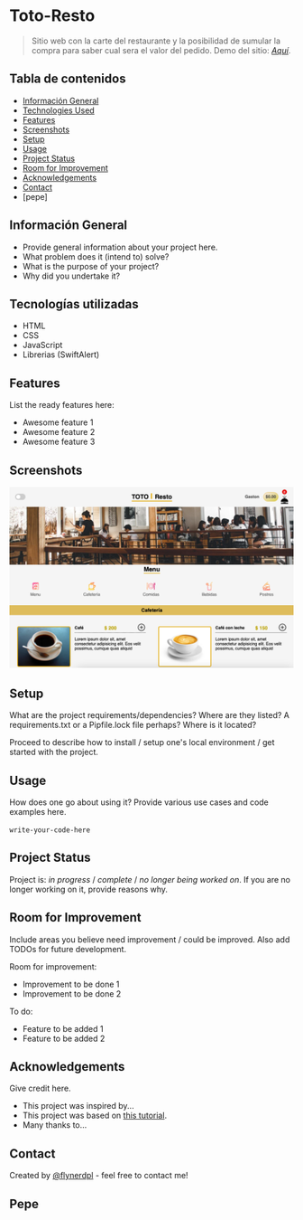 # Toto-Resto
> Sitio web con la carte del restaurante y la posibilidad de sumular la compra para saber cual sera el valor del pedido.
> Demo del sitio: [_Aquí_](https://toto-resto.netlify.app).

## Tabla de contenidos
* [Información General](#generalinformation)
* [Technologies Used](#technologies-used)
* [Features](#features)
* [Screenshots](#screenshots)
* [Setup](#setup)
* [Usage](#usage)
* [Project Status](#project-status)
* [Room for Improvement](#room-for-improvement)
* [Acknowledgements](#acknowledgements)
* [Contact](#contact)
* [pepe]
<!-- * [License](#license) -->


## Información General
- Provide general information about your project here.
- What problem does it (intend to) solve?
- What is the purpose of your project?
- Why did you undertake it?
<!-- You don't have to answer all the questions - just the ones relevant to your project. -->


## Tecnologías utilizadas
- HTML
- CSS
- JavaScript
- Librerias (SwiftAlert)


## Features
List the ready features here:
- Awesome feature 1
- Awesome feature 2
- Awesome feature 3


## Screenshots
![Ejemplo de screenshot](./img/screenshot.png)


## Setup
What are the project requirements/dependencies? Where are they listed? A requirements.txt or a Pipfile.lock file perhaps? Where is it located?

Proceed to describe how to install / setup one's local environment / get started with the project.


## Usage
How does one go about using it?
Provide various use cases and code examples here.

`write-your-code-here`


## Project Status
Project is: _in progress_ / _complete_ / _no longer being worked on_. If you are no longer working on it, provide reasons why.


## Room for Improvement
Include areas you believe need improvement / could be improved. Also add TODOs for future development.

Room for improvement:
- Improvement to be done 1
- Improvement to be done 2

To do:
- Feature to be added 1
- Feature to be added 2


## Acknowledgements
Give credit here.
- This project was inspired by...
- This project was based on [this tutorial](https://www.example.com).
- Many thanks to...


## Contact
Created by [@flynerdpl](https://www.flynerd.pl/) - feel free to contact me!

## Pepe

<!-- Optional -->
<!-- ## License -->
<!-- This project is open source and available under the [... License](). -->

<!-- You don't have to include all sections - just the one's relevant to your project -->
